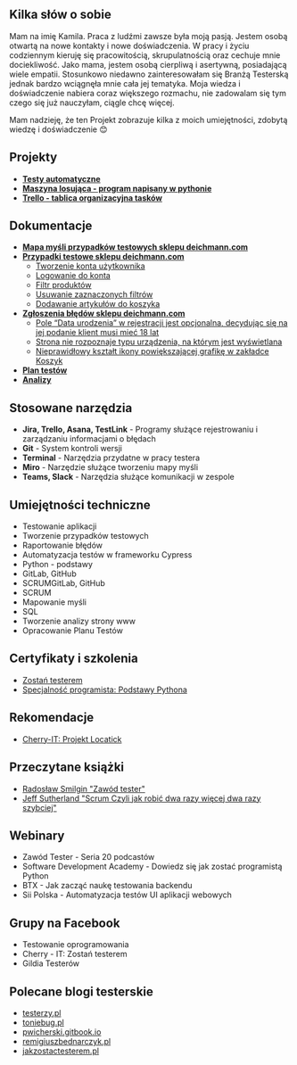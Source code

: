 ## Kilka słów o sobie
Mam na imię Kamila. Praca z ludźmi zawsze była moją pasją. Jestem osobą otwartą na nowe kontakty i nowe doświadczenia. W pracy i życiu codziennym kieruję się pracowitością, skrupulatnością oraz cechuje mnie dociekliwość. Jako mama, jestem osobą cierpliwą i asertywną, posiadającą wiele empatii. Stosunkowo niedawno zainteresowałam się Branżą Testerską jednak bardzo wciągnęła mnie cała jej tematyka. Moja wiedza i doświadczenie nabiera coraz większego rozmachu, nie zadowalam się tym czego się już nauczyłam, ciągle chcę więcej.
 
 Mam nadzieję, że ten Projekt zobrazuje kilka z moich umiejętności, zdobytą wiedzę i doświadczenie :blush:

## Projekty
- **[Testy automatyczne](https://github.com/KamilaWhite/e2e-cypress)**
- **[Maszyna losująca - program napisany w pythonie](https://github.com/KamilaWhite/losomat)**
- **[Trello - tablica organizacyjna tasków](https://trello.com/invite/b/KqaXd9uY/2ff924e73d0745f08c3fb1eed9000a1a/moje-taski)**

## Dokumentacje
- **[Mapa myśli przypadków testowych sklepu deichmann.com](https://github.com/KamilaWhite/Projects/blob/master/images/Mapa%20przypadk%C3%B3w%20sklepu%20deichmann.jpg)**
- **[Przypadki testowe sklepu deichmann.com](https://github.com/KamilaWhite/Projects/tree/master/projects/test-cases)**
  - [Tworzenie konta użytkownika](https://github.com/KamilaWhite/Projects/blob/master/projects/test-cases/Tworzenie%20konta%20u%C5%BCytkownika.md)
  - [Logowanie do konta](https://github.com/KamilaWhite/Projects/blob/master/projects/test-cases/Logowanie%20do%20konta.md)
  - [Filtr produktów](https://github.com/KamilaWhite/Projects/blob/master/projects/test-cases/Filtr%20produktow.md)
  - [Usuwanie zaznaczonych filtrów](https://github.com/KamilaWhite/Projects/blob/master/projects/test-cases/Usuwanie%20zaznaczonych%20filtr%C3%B3w.md)
  - [Dodawanie artykułów do koszyka](https://github.com/KamilaWhite/Projects/blob/master/projects/test-cases/Dodawanie%20do%20koszyka.md)
- **[Zgłoszenia błędów sklepu deichmann.com](https://github.com/KamilaWhite/Projects/tree/master/projects/deichmann.md)**
  - [Pole “Data urodzenia” w rejestracji jest opcjonalna, decydując się na jej podanie klient musi mieć 18 lat](https://github.com/KamilaWhite/Projects/blob/master/projects/deichmann.md/BR1.md) 
  - [Strona nie rozpoznaje typu urządzenia, na którym jest wyświetlana](https://github.com/KamilaWhite/Projects/blob/master/projects/deichmann.md/BR2.md) 
  - [Nieprawidłowy kształt ikony powiększającej grafikę w zakładce Koszyk](https://github.com/KamilaWhite/Projects/blob/master/projects/deichmann.md/BR3.md)
- **[Plan testów](https://docs.google.com/document/d/1yeh8SXt_hrYrRttNccFTvDZxSRe1Pa9ceFSkbalVFtk/edit?usp=sharing)**
- **[Analizy](https://github.com/KamilaWhite/Projects/blob/master/projects/analizy.md)**

## Stosowane narzędzia
- **Jira, Trello, Asana, TestLink** - Programy służące rejestrowaniu i zarządzaniu informacjami o błędach
- **Git** - System kontroli wersji
- **Terminal** - Narzędzia przydatne w pracy testera
- **Miro** - Narzędzie służące tworzeniu mapy myśli
- **Teams, Slack** - Narzędzia służące komunikacji w zespole

## Umiejętności techniczne
- Testowanie aplikacji
- Tworzenie przypadków testowych
- Raportowanie błędów
- Automatyzacja testów w frameworku Cypress
- Python - podstawy
- GitLab, GitHub
- SCRUMGitLab, GitHub
- SCRUM
- Mapowanie myśli
- SQL
- Tworzenie analizy strony www
- Opracowanie Planu Testów

## Certyfikaty i szkolenia
- [Zostań testerem](https://github.com/KamilaWhite/Projects/blob/master/images/Certyfikaty%2C%20szkolenia%2C%20rekomendacje/Certyfikat-Zosta%C5%84%20Testerem.pdf)
- [Specjalność programista: Podstawy Pythona](https://github.com/KamilaWhite/Projects/blob/master/images/Certyfikaty%2C%20szkolenia%2C%20rekomendacje/Certyfikat-Podstawy%20Pythona.pdf)

## Rekomendacje
- [Cherry-IT: Projekt Locatick](https://github.com/KamilaWhite/Projects/blob/master/images/Certyfikaty%2C%20szkolenia%2C%20rekomendacje/Za%C5%9Bwiadczenie-Cherry-IT-2.pdf)

## Przeczytane książki
- [Radosław Smilgin "Zawód tester"](https://ksiegarnia.pwn.pl/Zawod-tester,138870798,p.html)
- [Jeff Sutherland "Scrum Czyli jak robić dwa razy więcej dwa razy szybciej"](https://ksiegarnia.pwn.pl/Scrum-Czyli-jak-robic-dwa-razy-wiecej-dwa-razy-szybciej,114592110,p.html)

## Webinary
- Zawód Tester - Seria 20 podcastów
- Software Development Academy - Dowiedz się jak zostać programistą Python
- BTX - Jak zacząć naukę testowania backendu
- Sii Polska - Automatyzacja testów UI aplikacji webowych

## Grupy na Facebook
- Testowanie oprogramowania
- Cherry - IT: Zostań testerem
- Gildia Testerów

## Polecane blogi testerskie
- [testerzy.pl](https://testerzy.pl/)
- [toniebug.pl](https://www.toniebug.pl/)
- [pwicherski.gitbook.io](https://pwicherski.gitbook.io/testowanie-oprogramowania/)
- [remigiuszbednarczyk.pl](https://remigiuszbednarczyk.pl/)
- [jakzostactesterem.pl](https://jakzostactesterem.pl/)

